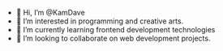 - 👋 Hi, I’m @KamDave
- 👀 I’m interested in programming and creative arts.
- 🌱 I’m currently learning frontend development technologies
- 💞️ I’m looking to collaborate on web development projects.


<!---
KamDXxX/KamDXxX is a ✨ special ✨ repository because its `README.md` (this file) appears on your GitHub profile.
You can click the Preview link to take a look at your changes.
--->
